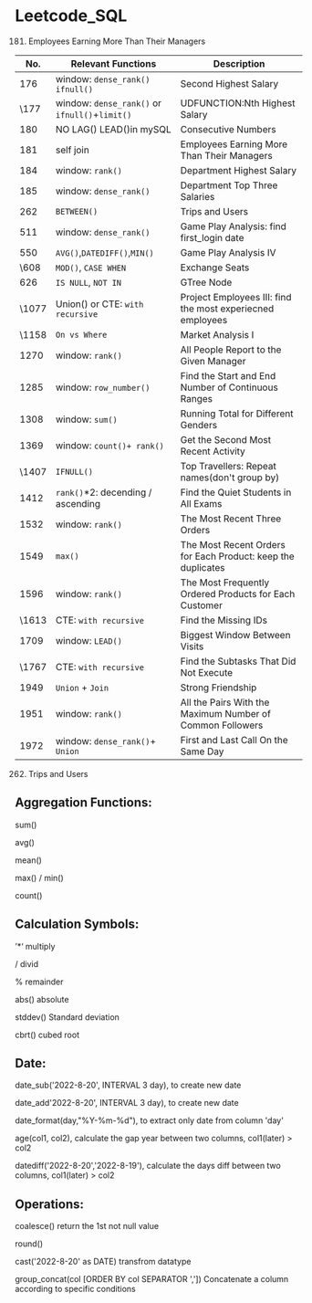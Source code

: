 # Leetcode_SQL 

181. Employees Earning More Than Their Managers

| No.           | Relevant Functions |Description|
| ------------- | -----------------| -------------|
| 176 | window: `dense_rank()`  `ifnull()`|Second Highest Salary|
| \177 | window: `dense_rank()` or `ifnull()`+`limit()` |UDFUNCTION:Nth Highest Salary|
| 180 | NO LAG() LEAD()in mySQL |Consecutive Numbers|
| 181 | self join |Employees Earning More Than Their Managers|
| 184 | window: `rank()` |Department Highest Salary|
| 185 | window: `dense_rank()` |Department Top Three Salaries|
| 262 | `BETWEEN()` |Trips and Users|
| 511 | window: `dense_rank()`  |Game Play Analysis: find first_login date|
| 550 | `AVG()`,`DATEDIFF()`,`MIN()`  |Game Play Analysis IV|
| \608 | `MOD()`, `CASE WHEN`  |Exchange Seats|
| 626 | `IS NULL`, `NOT IN`  |GTree Node| 
| \1077 | Union() or CTE: `with recursive` |Project Employees III: find the most experiecned employees|
| \1158 | `On vs Where` |Market Analysis I|
| 1270 | window: `rank()`  |All People Report to the Given Manager|
| 1285 | window: `row_number()`  |Find the Start and End Number of Continuous Ranges|
| 1308 | window: `sum()`  |Running Total for Different Genders|
| 1369 | window: `count()+ rank()`  |Get the Second Most Recent Activity|
| \1407 | `IFNULL()`  |Top Travellers: Repeat names(don't group by)|
| 1412 | `rank()`*2: decending / ascending  |Find the Quiet Students in All Exams|
| 1532 | window: `rank()`  |The Most Recent Three Orders|
| 1549 |  `max()`  |The Most Recent Orders for Each Product: keep the duplicates|
| 1596 | window: `rank()`  |The Most Frequently Ordered Products for Each Customer|
|\1613 | CTE: `with recursive`  |Find the Missing IDs|
| 1709 | window: `LEAD()`  |Biggest Window Between Visits|
| \1767 | CTE: `with recursive`   |Find the Subtasks That Did Not Execute|
| 1949 | `Union` + `Join` |Strong Friendship|
| 1951 | window: `rank()`  |All the Pairs With the Maximum Number of Common Followers|
| 1972 | window: `dense_rank()`+ `Union` |First and Last Call On the Same Day|


262. Trips and Users


## Aggregation Functions:
sum()

avg()

mean()

max() / min()

count()


## Calculation Symbols:
’*‘ multiply

/ divid

% remainder

abs() absolute

stddev() Standard deviation

cbrt() cubed root


## Date:
date_sub('2022-8-20', INTERVAL 3 day), to create new date

date_add'2022-8-20', INTERVAL 3 day), to create new date

date_format(day,"%Y-%m-%d"), to extract only date from column 'day'

age(col1, col2), calculate the gap year between two columns, col1(later) > col2

datediff('2022-8-20','2022-8-19'), calculate the days diff between two columns, col1(later) > col2



## Operations:
coalesce() return the 1st not null value

round()

cast('2022-8-20' as DATE)  transfrom datatype

group_concat(col [ORDER BY col SEPARATOR ',']) Concatenate a column according to specific conditions
